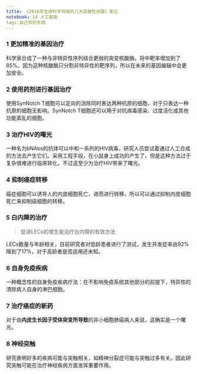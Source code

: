 ```yaml
---
title: 《2016年生命科学领域的八大突破性进展》笔记
notebook: 14 人工智能
tags:自己写的东西
---
```


### 1 更加精准的基因治疗

科学家合成了一种与非特异性序列结合更弱的突变核酸酶，将中靶率增加到了85%。因为这种核酸酶只分割非特异性的靶序列，所以在未来的基因编辑中会更加安全。

### 2 使用药剂进行基因治疗

使用SynNotch T细胞可以定向的消除同时表达两种抗原的细胞，对于只表达一种抗原的细胞无影响。SynNotch T细胞还可以用于对抗病毒感染、过度活化或其他功能紊乱的细胞。

### 3 治疗HIV的曙光

一种名为bNAbs的抗体可以中和一系列的HIV病毒，研究人员尝试着通过人工合成的方法去产生它们。采用工程手段，在小鼠身上成功的产生了，但是这种方法过于复杂很难进行临床转化，不过这至少为治疗HIV带来了曙光。

### 4 抑制癌症转移

癌症细胞可以诱导人的内皮细胞死亡，进而进行转移，所以可以通过抑制内皮细胞死亡来抑制癌细胞的转移。

### 5 白内障的治疗

> 促进LECs的增生是治疗白内障的有效方法

LECs数量与年龄相关，目前研究者对低龄患者进行了测试，发生并发症率由92%降到了17%，对于高龄者是否适用还未知。

### 6 自身免疫疾病

一种概念性的自身免疫疾病疗法：在不影响免疫系统其他部分的前提下，特异性的清除病人自身的淋巴细胞。

### 7 治疗癌症的新药

对于由**内皮生长因子受体突变所导致**的非小细胞肺癌病人来说，这确实是一个曙光。

### 8 神经突触

研究表明好多的疾病可能与突触相关，如精神分裂症可能与突触过多有关。因此研究突触可能在治疗神经疾病方面发挥重要作用。







